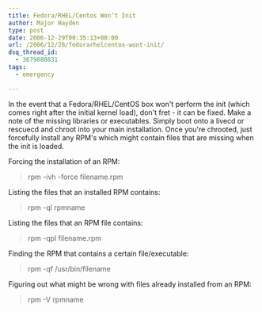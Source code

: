 ```yaml
---
title: Fedora/RHEL/Centos Won’t Init
author: Major Hayden
type: post
date: 2006-12-29T00:35:13+00:00
url: /2006/12/28/fedorarhelcentos-wont-init/
dsq_thread_id:
  - 3679080831
tags:
  - emergency

---
```

In the event that a Fedora/RHEL/CentOS box won't perform the init (which comes right after the initial kernel load), don't fret - it can be fixed. Make a note of the missing libraries or executables. Simply boot onto a livecd or rescuecd and chroot into your main installation. Once you're chrooted, just forcefully install any RPM's which might contain files that are missing when the init is loaded.

Forcing the installation of an RPM:

> rpm -ivh -force filename.rpm</blockquote >
>
> Listing the files that an installed RPM contains:
>
> > rpm -ql rpmname
>
> Listing the files that an RPM file contains:
>
> > rpm -qpl filename.rpm
>
> Finding the RPM that contains a certain file/executable:
>
> > rpm -qf /usr/bin/filename
>
> Figuring out what might be wrong with files already installed from an RPM:
>
> > rpm -V rpmname
